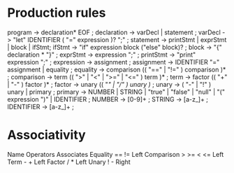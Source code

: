 # Production rules
program         -> declaration* EOF ;
declaration     -> varDecl | statement ;
varDecl         -> "let" IDENTIFIER ( "=" expression )? ";" ;
statement       -> printStmt | exprStmt | block | ifStmt;
ifStmt          -> "if" expression block ("else" block)? ;
block           -> "{" declaration * "}" ;
exprStmt        -> expression ";" ;
printStmt       -> "print" expression ";" ;
expression      -> assignment ;
assignment      -> IDENTIFIER "=" assignment | equality ;
equality        -> comparison (( "==" | "!=" ) comparison )* ;
comparison      -> term (( ">" | "<" | ">=" | "<=" ) term )* ;
term            -> factor (( "+" | "-" ) factor )* ;
factor          -> unary (( "*" | "/" ) unary )* ;
unary           -> ( "-" | "!" ) unary | primary ;
primary         -> NUMBER | STRING | "true" | "false" | "null" | "(" expression ")" | IDENTIFIER ;
NUMBER          -> [0-9]+ ;
STRING          -> [a-z_]+ ;
IDENTIFIER      -> [a-z_]+ ;

# Associativity
Name	    Operators	Associates
Equality	== !=	    Left
Comparison	> >= < <=	Left
Term	    - +	        Left
Factor	    / *	        Left
Unary	    ! -	        Right
